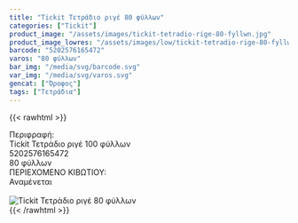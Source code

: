 ```yaml
---
title: "Tickit Τετράδιο ριγέ 80 φύλλων"
categories: ["Tickit"]
product_image: "/assets/images/tickit-tetradio-rige-80-fyllwn.jpg"
product_image_lowres: "/assets/images/low/tickit-tetradio-rige-80-fyllwn.jpg"
barcode: "5202576165472"
varos: "80 φύλλων"
bar_img: "/media/svg/barcode.svg"
var_img: "/media/svg/varos.svg"
gencat: ["Όροφος"]
tags: ["Τετράδια"]
---
```

{{< rawhtml >}}

<div class="sload715"><div class="product"><div id="sistatika">Περιφραφή:</div><div class="alltext">Tickit Τετράδιο ριγέ 100 φύλλων</div><div id="barcode"><div id="barimage1"></div><span id="bartext">5202576165472</span></div><div id="varos"><div id="temimg"></div><span id="varostext">80 φύλλων</span></div><div id="kivotio">ΠΕΡΙΕΧΟΜΕΝΟ ΚΙΒΩΤΙΟΥ:<br>Αναμένεται</div><br><div class="pimg"><img alt="Tickit Τετράδιο ριγέ 80 φύλλων" title="Tickit Τετράδιο ριγέ 80 φύλλων" src="/assets/images/tickit-tetradio-rige-80-fyllwn.jpg"></div></div></div>
{{< /rawhtml >}}


